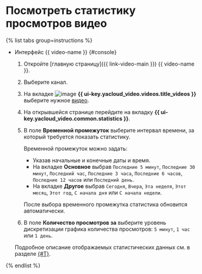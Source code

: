 # Посмотреть статистику просмотров видео

{% list tabs group=instructions %}

- Интерфейс {{ video-name }} {#console}

  1. Откройте [главную страницу]({{ link-video-main }}) {{ video-name }}.
  1. Выберите канал.
  1. На вкладке ![image](../../../_assets/console-icons/circle-play.svg) **{{ ui-key.yacloud_video.videos.title_videos }}** выберите нужное [видео](../../concepts/videos.md).
  1. На открывшейся странице перейдите на вкладку **{{ ui-key.yacloud_video.common.statistics }}**.
  1. В поле **Временной промежуток** выберите интервал времени, за который требуется показать статистику.

      Временной промежуток можно задать:
      * Указав начальные и конечные даты и время.
      * На вкладке **Основное** выбрав `Последние 5 минут`, `Последние 30 минут`, `Последний час`, `Последние 3 часа`, `Последние 6 часов`, `Последние 12 часов` или `Последний день`.
      * На вкладке **Другое** выбрав `Сегодня`, `Вчера`, `Эта неделя`, `Этот месяц`, `Этот год`, `С начала дня` или `С начала недели`.

      После выбора временного промежутка статистика обновится автоматически.

  1. В поле **Количество просмотров за** выберите уровень дискретизации графика количества просмотров: `5 минут`, `1 час` или `1 день`.

  Подробное описание отображаемых статистических данных см. в разделе [{#T}](../../concepts/videos.md#video-statistics).

{% endlist %}
